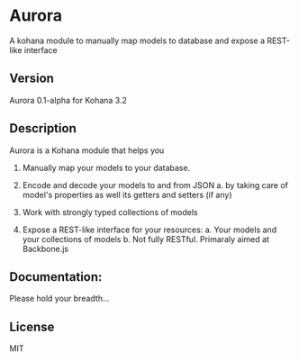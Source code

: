 Aurora
======

A kohana module to manually map models to database and expose a REST-like interface


Version
--------
Aurora 0.1-alpha for Kohana 3.2


Description
------------
Aurora is a Kohana module that helps you

1.  Manually map your models to your database.

2.  Encode and decode your models to and from JSON
    a.  by taking care of model's properties as well its getters and setters (if any)

3.  Work with strongly typed collections of models

4.  Expose a REST-like interface for your resources:
    a.  Your models and your collections of models
    b.  Not fully RESTful. Primaraly aimed at Backbone.js


Documentation:
---------------
Please hold your breadth...


License
--------
MIT

